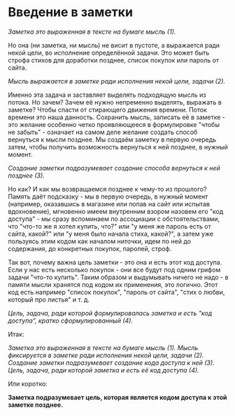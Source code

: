 # Введение в заметки

  _Заметка это выраженная в тексте на бумаге мысль (1)._

Но она (ни заметка, ни мысль) не висит в пустоте, а выражается ради некой цели, во исполнение определённой задачи. Это может быть строфа стихов для доработки позднее, список покупок или пароль от сайта.

  _Мысль выражается в заметке ради исполнения некой цели, задачи (2)._

Именно эта задача и заставляет выделять подходящую мысль из потока. Но зачем? Зачем её нужно непременно выделять, выражать в заметке? Чтобы спасти от стирающего движения времени. Поток времени это наша данность. Сохранить мысль, записать её в заметке - это желание особенно четко проявляющееся в формулировке "чтобы не забыть" - означает на самом деле желание создать способ вернуться к мысли позднее. Мы создаём заметку в первую очередь затем, чтобы получить возможность вернуться к ней позднее, в нужный момент.

  _Создание заметки подразумевает создание способа вернуться к ней позднее (3)._

Но как? И как мы возвращаемся позднее к чему-то из прошлого? Память даёт подсказку - мы в первую очередь, в нужный момент (например, оказавшись в магазине или попав на сайт или испытав вдохновение), мгновенно имеем внутренним взором назовем его "код доступа" - мы сразу вспоминаем по ассоциации с обстоятельствами, что "что-то же я хотел купить, что?" или "у меня же пароль есть от сайта, какой?" или "у меня было начала стиха, какой?", а затем уже пользуясь этим кодом как началом ниточки, идем по ней до содержания, до конкретных покупок, паролей, строф.

Так вот, почему важна цель заметки - это она и есть этот код доступа. Если у нас есть несколько покупок - они все будут под одним грифом задачи "что-то купить". Таким образом и выдумывать ничего не надо - в памяти мысли хранятся под кодом их применения, это логично. Этот код есть например "список покупок", "пароль от сайта", "стих о любви, который про листья" и т. д.

  _Цель, задача, ради которой формулировалась заметка и есть "код доступа", кратко сформулированный (4)._

Итак:

_Заметка это выраженная в тексте на бумаге мысль (1)._
_Мысль фиксируется в заметке ради исполнения некой цели, задачи (2)._
_Создание заметки подразумевает создание кода доступа к ней (3)._
_Цель, задача, ради которой заметка и есть её код доступа (4)._

Или коротко:

**Заметка подразумевает цель, которая является кодом доступа к этой заметке позднее.**
